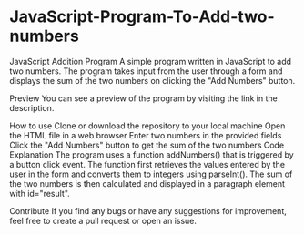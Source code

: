 # JavaScript-Program-To-Add-two-numbers
JavaScript Addition Program
A simple program written in JavaScript to add two numbers. The program takes input from the user through a form and displays the sum of the two numbers on clicking the "Add Numbers" button.

Preview
You can see a preview of the program by visiting the link in the description.

How to use
Clone or download the repository to your local machine
Open the HTML file in a web browser
Enter two numbers in the provided fields
Click the "Add Numbers" button to get the sum of the two numbers
Code Explanation
The program uses a function addNumbers() that is triggered by a button click event. The function first retrieves the values entered by the user in the form and converts them to integers using parseInt(). The sum of the two numbers is then calculated and displayed in a paragraph element with id="result".

Contribute
If you find any bugs or have any suggestions for improvement, feel free to create a pull request or open an issue.
